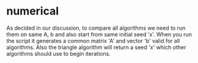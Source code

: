 # numerical
As decided in our discussion, to compare all algorithms we need to run them on same A, b and also start from same initial seed 'x'.
When you run the script it generates a common matrix 'A' and vector 'b' valid for all algorithms. Also the triangle algorithm will return a seed 'x' which
other algorithms should use to begin iterations. 
